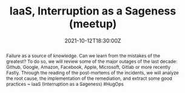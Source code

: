 ---
title: IaaS, Interruption as a Sageness (meetup)

event: Café DevOps
event_url: https://www.meetup.com/cafe-devops-lyon/events/281097147

location: Zenika Lyon
address:
  street: 6 place Jules Ferry
  city: Lyon
  region: RA
  postcode: '69006'
  country: France

summary: As Halloween approaches, what is the scariest thing about it?
abstract: "Failure as a source of knowledge. Can we learn from the mistakes of the greatest?
To do so, we will review some of the major outages of the last decade: Github, Google, Amazon, Facebook, Apple, Microsoft, Gitlab or more recently Fastly. Through the reading of the post-mortems of the incidents, we will analyze the root cause, the implementation of the remediation, and extract some good practices

~ IaaS (Interruption as a Sageness) #HugOps"

date: "2021-10-12T18:30:00Z"
date_end: "2021-10-12T20:30:00Z"
all_day: false

publishDate: "2021-09-18T00:00:00Z"

authors: [David Aparicio]
tags: [SRE]

featured: false

image:
  caption: 'Image credit: [**Meetup**](https://www.meetup.com/cafe-devops-lyon/events/281097147)'
  focal_point: Right

links:
url_code: ""
url_pdf: ""
url_slides: "talks/CafeDevOps2021_IaaS.pdf"
url_video: ""

slides: ""
projects: []
---